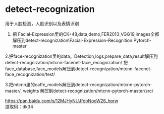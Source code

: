 # detect-recognization
用于人脸检测，人脸识别以及表情识别

  1. 把 Facial-Expression里的CK+48,data,demo,FER2013_VGG19,images全都解压到detect-recognization\Facial-Expression-Recognition.Pytorch-master

  2.把face-recognization里的data，Detection,logs,prepare_data,result解压到detect-recognization/mtcnn-facenet-face_recognization/
把face_database,face_models解压到detect-recognization/mtcnn-facenet-face_recognization/test/


  3.把mtcnn里的caffe_models解压到detect-recognization/mtcnn-pytorch-master/,
  weights 解压到detect-recognization/mtcnn-pytorch-master/src/

[https://pan.baidu.com/s/12MJHyNUJfopNooW26_hprw 
](https://pan.baidu.com/s/12MJHyNUJfopNooW26_hprw 
)  
提取码：dk34  

